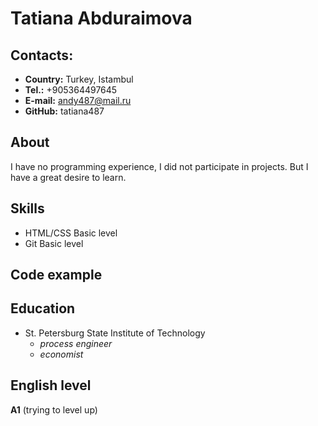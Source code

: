 # Tatiana Abduraimova
## Contacts:
* **Сountry:** Turkey, Istambul
* **Tel.:** +905364497645
* **E-mail:** andy487@mail.ru
* **GitHub:** tatiana487
## About

I have no programming experience, I did not participate in projects. But I have a great desire to learn.

## Skills

* HTML/CSS Basic level
* Git Basic level

## Code example


## Education

* St. Petersburg State Institute of Technology
   * *process engineer*
   * *economist*

## English level

**A1** (trying to level up)
